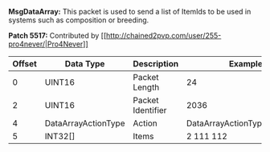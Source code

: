 **MsgDataArray:** This packet is used to send a list of ItemIds to be used in systems such as composition or breeding.

**Patch 5517:** Contributed by [[http://chained2pvp.com/user/255-pro4never/|Pro4Never]]

| Offset | Data Type | Description | Example |
|---|---|---|---|
| 0 | UINT16 | Packet Length | 24 |
| 2 | UINT16 | Packet Identifier | 2036 |
| 4 | DataArrayActionType | Action | DataArrayActionType.Compose |
| 5 | INT32[] | Items | 2 111 112  |
